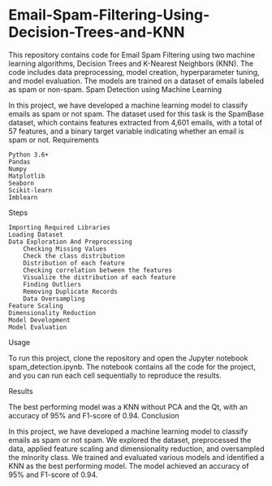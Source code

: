 # Email-Spam-Filtering-Using-Decision-Trees-and-KNN
This repository contains code for Email Spam Filtering using two machine learning algorithms, Decision Trees and K-Nearest Neighbors (KNN). The code includes data preprocessing, model creation, hyperparameter tuning, and model evaluation. The models are trained on a dataset of emails labeled as spam or non-spam.
Spam Detection using Machine Learning

In this project, we have developed a machine learning model to classify emails as spam or not spam. The dataset used for this task is the SpamBase dataset, which contains features extracted from 4,601 emails, with a total of 57 features, and a binary target variable indicating whether an email is spam or not.
Requirements

    Python 3.6+
    Pandas
    Numpy
    Matplotlib
    Seaborn
    Scikit-learn
    Imblearn

Steps

    Importing Required Libraries
    Loading Dataset
    Data Exploration And Preprocessing
        Checking Missing Values
        Check the class distribution
        Distribution of each feature
        Checking correlation between the features
        Visualize the distribution of each feature
        Finding Outliers
        Removing Duplicate Records
        Data Oversampling
    Feature Scaling
    Dimensionality Reduction
    Model Development
    Model Evaluation

Usage

To run this project, clone the repository and open the Jupyter notebook spam_detection.ipynb. The notebook contains all the code for the project, and you can run each cell sequentially to reproduce the results.

Results

The best performing model was a KNN without PCA and the Qt, with an accuracy of 95% and F1-score of 0.94. 
Conclusion

In this project, we have developed a machine learning model to classify emails as spam or not spam. We explored the dataset, preprocessed the data, applied feature scaling and dimensionality reduction, and oversampled the minority class. We trained and evaluated various models and identified a KNN as the best performing model. The model achieved an accuracy of 95% and F1-score of 0.94.

